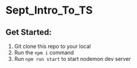 # Sept_Intro_To_TS

## Get Started:
1. Git clone this repo to your local
2. Run the `npm i` command
3. Run `npm run start` to start nodemon dev server
